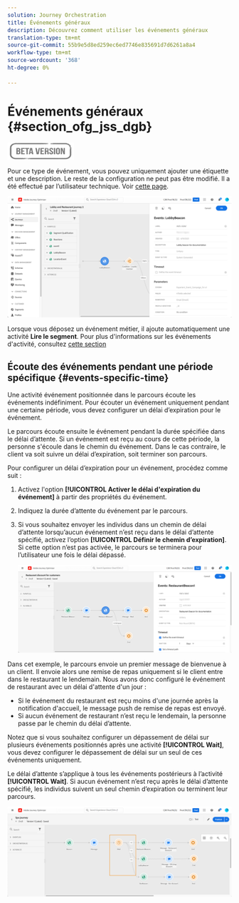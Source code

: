 ```yaml
---
solution: Journey Orchestration
title: Événements généraux
description: Découvrez comment utiliser les événements généraux
translation-type: tm+mt
source-git-commit: 55b9e5d8ed259ec6ed7746e835691d7d6261a8a4
workflow-type: tm+mt
source-wordcount: '368'
ht-degree: 0%

---
```


# Événements généraux {#section_ofg_jss_dgb}

![](../assets/do-not-localize/badge.png)

Pour ce type de événement, vous pouvez uniquement ajouter une étiquette et une description. Le reste de la configuration ne peut pas être modifié. Il a été effectué par l’utilisateur technique. Voir [cette page](../event/about-events.md).

![](../assets/general-events.png)

Lorsque vous déposez un événement métier, il ajoute automatiquement une activité **Lire le segment**. Pour plus d&#39;informations sur les événements d&#39;activité, consultez [cette section](../event/about-events.md)

## Écoute des événements pendant une période spécifique {#events-specific-time}

Une activité événement positionnée dans le parcours écoute les événements indéfiniment. Pour écouter un événement uniquement pendant une certaine période, vous devez configurer un délai d’expiration pour le événement.

Le parcours écoute ensuite le événement pendant la durée spécifiée dans le délai d’attente. Si un événement est reçu au cours de cette période, la personne s&#39;écoule dans le chemin du événement. Dans le cas contraire, le client va soit suivre un délai d’expiration, soit terminer son parcours.

Pour configurer un délai d’expiration pour un événement, procédez comme suit :

1. Activez l&#39;option **[!UICONTROL Activer le délai d&#39;expiration du événement]** à partir des propriétés du événement.

1. Indiquez la durée d’attente du événement par le parcours.

1. Si vous souhaitez envoyer les individus dans un chemin de délai d’attente lorsqu’aucun événement n’est reçu dans le délai d’attente spécifié, activez l’option **[!UICONTROL Définir le chemin d’expiration]**. Si cette option n’est pas activée, le parcours se terminera pour l’utilisateur une fois le délai dépassé.

   ![](../assets/event-timeout.png)

Dans cet exemple, le parcours envoie un premier message de bienvenue à un client. Il envoie alors une remise de repas uniquement si le client entre dans le restaurant le lendemain. Nous avons donc configuré le événement de restaurant avec un délai d&#39;attente d&#39;un jour :

* Si le événement du restaurant est reçu moins d&#39;une journée après la notification d&#39;accueil, le message push de remise de repas est envoyé.
* Si aucun événement de restaurant n’est reçu le lendemain, la personne passe par le chemin du délai d’attente.

Notez que si vous souhaitez configurer un dépassement de délai sur plusieurs événements positionnés après une activité **[!UICONTROL Wait]**, vous devez configurer le dépassement de délai sur un seul de ces événements uniquement.

Le délai d’attente s’applique à tous les événements postérieurs à l’activité **[!UICONTROL Wait]**. Si aucun événement n’est reçu après le délai d’attente spécifié, les individus suivent un seul chemin d’expiration ou terminent leur parcours.

![](../assets/event-timeout-group.png)
